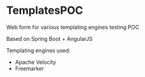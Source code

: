 # TemplatesPOC
Web form for various templating engines testing POC

Based on Spring Boot + AngularJS

Templating engines used:
- Apache Velocity
- Freemarker
